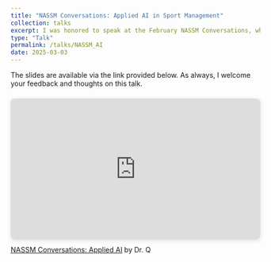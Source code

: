 ```yaml
---
title: "NASSM Conversations: Applied AI in Sport Management"
collection: talks
excerpt: I was honored to speak at the February NASSM Conversations, where Michael and I explored the exciting and evolving role of AI in sport management. Our session, "[A Conversation about Applied AI in Sport Management](https://www.canva.com/design/DAGgOSaOCQU/28G4AsJgjSTgl3CaUBM5lA/view?utm_content=DAGgOSaOCQU&utm_campaign=designshare&utm_medium=link2&utm_source=uniquelinks&utlId=h702e46d8f9)," sparked valuable discussions around practical AI applications, and it was wonderful engaging with an enthusiastic audience. Huge thanks to NASSM and everyone who participated!
type: "Talk"
permalink: /talks/NASSM_AI
date: 2025-03-03
---
```


The slides are available via the link provided below. As always, I welcome your feedback and thoughts on this talk.

<div style="position: relative; width: 100%; height: 0; padding-top: 56.2500%;
 padding-bottom: 0; box-shadow: 0 2px 8px 0 rgba(63,69,81,0.16); margin-top: 1.6em; margin-bottom: 0.9em; overflow: hidden;
 border-radius: 8px; will-change: transform;">
  <iframe loading="lazy" style="position: absolute; width: 100%; height: 100%; top: 0; left: 0; border: none; padding: 0;margin: 0;"
    src="https://www.canva.com/design/DAGgOSaOCQU/X4yFmdK8uo8yeGp7YE9ZEg/view?embed" allowfullscreen="allowfullscreen" allow="fullscreen">
  </iframe>
</div>
<a href="https://www.canva.com/design/DAGgOSaOCQU/28G4AsJgjSTgl3CaUBM5lA/view?utm_content=DAGgOSaOCQU&utm_campaign=designshare&utm_medium=link2&utm_source=uniquelinks&utlId=h702e46d8f9" target="_blank" rel="noopener">NASSM Conversations: Applied AI</a> by Dr. Q
